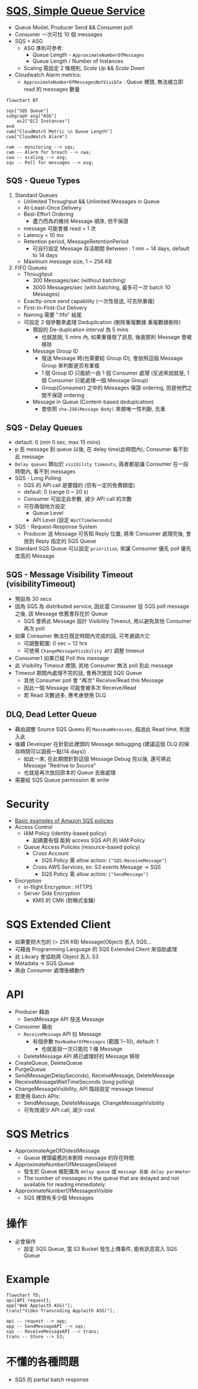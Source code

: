 # [SQS, Simple Queue Service](https://docs.aws.amazon.com/AWSSimpleQueueService/latest/SQSDeveloperGuide/welcome.html)

- Queue Model. Producer Send && Consumer poll
- Consumer 一次可拉 10 個 messages
- SQS + ASG
  - ASG 準則可參考:
    - Queue Length - `ApproximateNumberOfMessages`
    - Queue Length / Number of Instances
  - Scaling 需設定 2 條規則, _Scale Up_ && _Scale Down_
- Cloudwatch Alarm metrics:
  - `ApproximateNumberOfMessagesNotVisible` : Queue 裡頭, 無法被立即 read 的 messages 數量

```mermaid
flowchart BT

sqs["SQS Queue"]
subgraph asg["ASG"]
    ec2["EC2 Instances"]
end
cwm["CloudWatch Metric \n Queue Length"]
cwa["CloudWatch Alarm"]

cwm -- monitoring --> sqs;
cwm -- Alarm for breach --> cwa;
cwa -- scaling --> asg;
sqs -- Poll for messages --> asg;
```

## SQS - Queue Types

1. Standard Queues
   - Unlimited Throughput && Unlimited Messages in Queue
   - At-Least-Once Delivery
   - Best-Effort Ordering
     - 盡力而為的維持 Message 順序, 但不保證
   - message 可能會被 read > 1 次
   - Latency < 10 ms
   - Retention period, MessageRetentionPeriod
     - 可自行設定 Message 存活期間 Between : 1 min ~ 14 days, default to 14 days
   - Maximum message size, 1 ~ 256 KB
2. FIFO Queues
   - Throughput
     - 300 Messages/sec (without batching)
     - 3000 Messages/sec (with batching, 最多可一次 batch 10 Messages)
   - Exactly-once send capability (一次性發送, 可去除重複)
   - First-In-First-Out Delivery
   - Naming 需要 ".fifo" 結尾
   - 可設定 2 個參數來處理 Deduplication (刪除重複數據 重複數據刪除)
     - 預設的 De-duplcation interval 為 5 mins
       - 也就是說, 5 mins 內, 如果重複發了訊息, 後面那則 Message 會被移除
     - Message Group ID
       - 發送 Message 時(也需要給 Group ID), 會依照這個 Message Group 來判斷是否有重複
       - 1 個 Group ID 只能統一由 1 個 Consumer 處理 (反過來說就是, 1 個 Consumer 只能處理一個 Message Group)
       - Group(Consumer) 之中的 Messages 保證 ordering, 但是他們之間不保證 ordering
     - Message in Queue (Content-based deduplcation)
       - 會依照 `sha-256(Message Body)` 來做唯一性判斷, 去重

## SQS - Delay Queues

- default: 0 (min 0 sec, max 15 mins)
- p 丟 message 到 queue 以後, 在 delay time(此時間內), Consumer 看不到此 message
- `Delay queues` 類似於 `visibility timeouts`, 兩者都是讓 Consumer 在一段時間內, 看不到 messages
- SQS - Long Polling
  - SQS 的 API call 是要錢的 (但有一定的免費額度)
  - default: 0 (range 0 ~ 20 s)
  - Consumer 可設定此參數, 減少 API call 的次數
  - 可在兩個地方設定
    - Queue Level
    - API Level (設定 `WaitTimeSeconds`)
- SQS - Request-Response System
  - Producer 送 Message 可告知 Reply 位置, 將來 Consumer 處理完後, 會放到 Reply 指定的 SQS Queue
- Standard SQS Queue 可以設定 `prioritize`, 來讓 Consumer 優先 poll 優先度高的 Message

## SQS - Message Visibility Timeout (visibilityTimeout)

- 預設為 30 secs
- 因為 SQS 為 distributed service, 因此當 Consumer 從 SQS poll message 之後, 該 Message 依舊會存在於 Queue
  - SQS 會將此 Message 設計 Visibility Timeout, 用以避免其他 Consumer 再次 poll
- 如果 Consumer 無法在既定時間內完成的話, 可考慮調大它
  - 可調整範圍: 0 sec ~ 12 hrs
  - 可使用 `ChangeMessageVisibility API` 調整 timeout
- Consumer1 如果已經 Poll this message
- 此 Visibility Timeout 裡頭, 其他 Consumer 無法 poll 到此 message
- Timeout 期間內處理不完的話, 會再次放回 SQS Queue
  - 其他 Consumer poll 會 "再次" Receive/Read this Message
  - 因此一個 Message 可能會被多次 Receive/Read
  - 若 Read 次數過多, 應考慮使用 DLQ

## DLQ, Dead Letter Queue

- 藉由調整 Source SQS Queeu 的 `MaximumReceives`, 超過此 Read time, 則放入此
- 後續 Developer 在針對此裡頭的 Message debugging (建議這個 DLQ 的保存時間可以調長一點(14 days))
  - 如此一來, 在此期間針對這個 Message Debug 完以後, 還可將此 Message "Redrive to Source"
  - 也就是再次放回原本的 Queue 去做處理
- 需要給 SQS Queue permission 來 write

# Security

- [Basic examples of Amazon SQS policies](https://docs.aws.amazon.com/AWSSimpleQueueService/latest/SQSDeveloperGuide/sqs-basic-examples-of-sqs-policies.html)
- Access Control
  - IAM Policy (identity-based policy)
    - 起碼要有個 能夠 access SQS API 的 IAM Policy
  - Queue Access Policies (resource-based policy)
    - Cross Account
      - SQS Policy 需 allow action: `["SQS:ReceiveMessage"]`
    - Cross AWS Services, ex: S3 events Message -> SQS
      - SQS Policy 需 allow action: `["SendMessage"]`
- Encryption
  - in-flight Encryption : HTTPS
  - Server Side Encryption
    - KMS 的 CMK (對稱式金鑰)

# SQS Extended Client

- 如果要把大包的 (> 256 KB) Message(Object) 丟入 SQS...
- 可藉由 Programming Language 的 SQS Extended Client 來協助處理
- 此 Library 會協助將 Object 丟入 S3
- Metadata -> SQS Queue
- 再由 Consumer 處理後續動作

# API

- Producer 藉由
  - SendMessage API 發送 Message
- Consumer 藉由
  - `ReceiveMessage` API 拉 Message
    - 有個參數 `MaxNumberOfMessages` (範圍 1~10), default: 1
      - 也就是說一次只能拉 1 條 Message
  - DeleteMessage API 將已處理好的 Message 移除
- CreateQueue, DeleteQueue
- PurgeQueue
- SendMessage(DelaySeconds), ReceiveMessage, DeleteMessage
- ReceiveMessageWaitTimeSeconds (long polling)
- ChangeMessageVisibility, API 階段設定 message timeout
- 若使用 Batch APIs:
  - SendMessage, DeleteMessage, ChangeMessageVisibility
  - 可有效減少 API call, 減少 cost

# SQS Metrics

- ApproximateAgeOfOldestMessage
  - Queue 裡頭最舊的未刪除 message 的存在時間
- ApproximateNumberOfMessagesDelayed
  - 發生於 Queue 被配置為 `delay queue` 或 `message 具備 delay parameter`
  - The number of messages in the queue that are delayed and not available for reading immediately.
- ApproximateNumberOfMessagesVisible
  - SQS 裡頭有多少個 Messages

# 操作

- 必會操作
  - 設定 SQS Queue, 當 S3 Bucket 發生上傳事件, 能有訊息寫入 SQS Queue

# Example

```mermaid
flowchart TD;
api[API request];
app["Web App(with ASG)"];
trans["Video Transcoding App(with ASG)"];

api -- request --> app;
app -- SendMessageAPI --> sqs;
sqs -- ReceiveMessageAPI --> trans;
trans -- Store --> S3;
```

# 不懂的各種問題

- SQS 的 partial batch response
